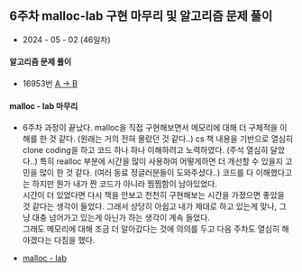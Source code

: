 ## 6주차 malloc-lab 구현 마무리 및 알고리즘 문제 풀이

- 2024 - 05 - 02 (46일차)   

#### 알고리즘 문제 풀이  

* 16953번 [A -> B](https://github.com/dongyeoppp/Jungle_TIL/blob/main/jungle_week06/bk_16953.py)   


#### malloc - lab 마무리   
* 6주차 과정이 끝났다. malloc을 직접 구현해보면서 메모리에 대해 더 구체적을 이해를 한 것 같다. (원래는 거의 전혀 몰랐던 것 같다..)  cs 책 내용을 기반으로 열심히 clone coding을 하고 코드 하나 하나 이해하려고 노력하였다. (주석 열심히 달았다..)
특히 realloc 부분에 시간을 많이 사용하여 어떻게하면 더 개선할 수 있을지 고민을 많이 한 것 같다. (여러 동료 정글러분들이 도와주셨다..)  코드를 다 이해했다고는 하지만 뭔가 내가 짠 코드가 아니라 찜찜함이 남아있었다.   
시간이 더 있었다면 다시 책을 안보고 천천히 구현해보는 시간을 가졌으면 좋았을 것 같다는 생각이 들었다. 그래서 상당히 아쉽고 내가 제대로 하고 있는게 맞나, 그냥 대충 넘어가고 있는게 아닌가 하는 생각이 계속 들었다.     
그래도 메모리에 대해 조금 더 알아갔다는 것에 의의를 두고 다음 주차도 열심히 해야겠다는 다짐을 했다.    

* [malloc - lab](https://github.com/dongyeoppp/malloc-lab/blob/main/mm.c)    

